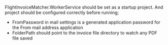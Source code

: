 FlightInvoiceMatcher.WorkerService should be set as a startup project.
And project should be configured correctly before running;
 - FromPassword in mail settings is a generated application password for the From mail address application
 - FolderPath should point to the invoice file directory to watch any PDF file saved